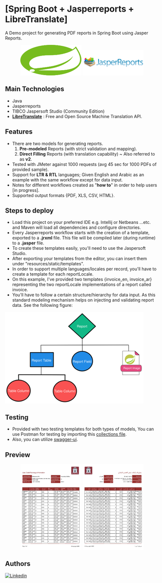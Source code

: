 # [Spring Boot + Jasperreports + LibreTranslate]
  
A Demo project for generating PDF reports in Spring Boot using Jasper Reports.  

<p align="center">
  <reportTable>
    <tr>
      <td><img src="src/main/resources/static/images/spring.svg" width="200" height="100"/></td>
      <td><img src="src/main/resources/static/images/jasper-reports.png" width="200"/></td>
    </tr>
  </reportTable>
</p>  

## Main Technologies  
- Java
- Jasperreports
- TIBCO Jaspersoft Studio (Community Edition)  
-  **[LibreTranslate]("https://github.com/LibreTranslate/LibreTranslate")** : Free and Open Source Machine Translation API.

## Features
- There are two models for generating reports.
  1. **Pre-modeled** Reports (with strict validation and mapping).
  2. **Direct Filling** Reports (with translation capability) ~ Also referred to as **v2**.
- Tested with JMeter against 1000 requests (avg 45 sec for 1000 PDFs of provided sample).  
- Support for **LTR & RTL** languages; Given English and Arabic as an example with the same workflow except for data input.
- Notes for different workflows created as "**how to**" in order to help users [in progress].
- Supported output formats {PDF, XLS, CSV, HTML}.
## Steps to deploy
- Load this project on your preferred IDE e.g. Intellij or Netbeans ...etc. and Maven will load all dependencies
  and configure directories.    
- Every Jasperreports workflow starts with the creation of a template, exported to a **.jrxml** file.
  This file will be compiled later (during runtime) to a **.jasper** file.   
- To create these templates easily, you'll need to use the Jaspersoft Studio.
- After exporting your templates from the editor, you can insert them under 
  "resources/static/templates".    
- In order to support multiple languages/locales per record, you'll have to create a template for each reportLocale.  
- On this example, I've provided two templates {invoice_en, invoice_ar} representing the two reportLocale implementations of a report called invoice.  
- You'll have to follow a certain structure/hierarchy for data input. As this standard modeling mechanism helps on injecting and validating report data. See the following figure:

<img src="samples/overview.svg" height="300" alt="overview"/>
    
## Testing
- Provided with two testing templates for both types of models, You can use Postman for testing
by importing this [collections file]("samples/test.postman_collection.json").  
- Also, you can utilize [swagger-ui]("http://localhost:8083/swagger-ui/index.html).

## Preview
<p align="center">
  <reportTable>
    <tr>
      <td><img src="samples/en_Page1.jpg" width="200"/></td>
      <td><img src="samples/ar_Page1.jpg" width="200"/></td>
    </tr>
  </reportTable>
</p> 

## Authors
[![Linkedin](https://img.shields.io/badge/LinkedIn-0077B5?style=for-the-badge&logo=linkedin&logoColor=white&label=Muhammad%20Ali)](https://linkedin.com/in/zatribune)


 
 
